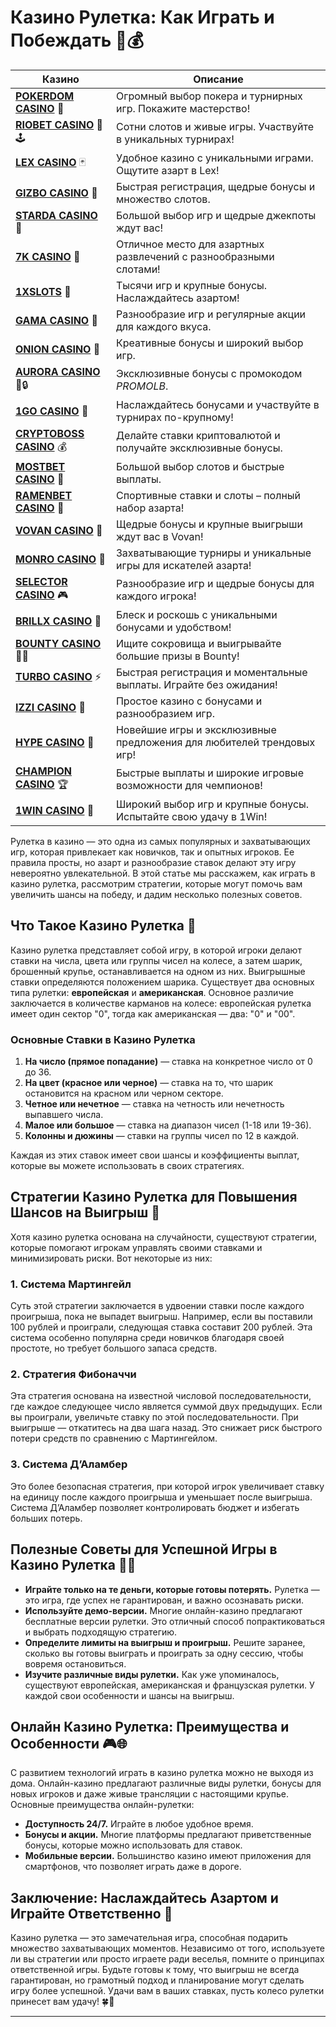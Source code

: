# Казино Рулетка: Как Играть и Побеждать 🎰💰
| Казино                  | Описание                                                                                   |
|-------------------------|--------------------------------------------------------------------------------------------|
| **[POKERDOM CASINO](https://brandplay.link/Bxg7SC7H)** 🎲      | Огромный выбор покера и турнирных игр. Покажите мастерство!                    |
| **[RIOBET CASINO](https://brandplay.link/dtx89f2L)** 🌟🕹️      | Сотни слотов и живые игры. Участвуйте в уникальных турнирах!                  |
| **[LEX CASINO](https://brandplay.link/2HFTmBc8)** 🃏           | Удобное казино с уникальными играми. Ощутите азарт в Lex!                     |
| **[GIZBO CASINO](https://gizbo-tea02.com/c8e962e89)** 🎰       | Быстрая регистрация, щедрые бонусы и множество слотов.                        |
| **[STARDA CASINO](https://brandplay.link/cpFQbWKn)** 🌠        | Большой выбор игр и щедрые джекпоты ждут вас!                                 |
| **[7K CASINO](https://brandplay.link/dd46bNgD)** 🎲            | Отличное место для азартных развлечений с разнообразными слотами!             |
| **[1XSLOTS](https://brandplay.link/R4xfxqdm)** 💎              | Тысячи игр и крупные бонусы. Наслаждайтесь азартом!                          |
| **[GAMA CASINO](https://brandplay.link/zrZpLFTP)** 🎰          | Разнообразие игр и регулярные акции для каждого вкуса.                        |
| **[ONION CASINO](https://obclk001-2d.top/click?offer_id=986&partner_id=10542&landing_id=1798&utm_medium=affiliate&sub_1=oncasino3)** 🧅 | Креативные бонусы и широкий выбор игр.                                       |
| **[AURORA CASINO](https://10trafic-stat2.com/click/668546566bcc6313411604c7/6766/15114/subaccount?promocode=PROMOLB)** 🌌🔒 | Эксклюзивные бонусы с промокодом *PROMOLB*.                                  |
| **[1GO CASINO](https://1go-ircp01.com/ce015f410)** 🚀          | Наслаждайтесь бонусами и участвуйте в турнирах по-крупному!                   |
| **[CRYPTOBOSS CASINO](https://cryptobossc.online/d847bcfa9)** 💰 | Делайте ставки криптовалютой и получайте эксклюзивные бонусы.                 |
| **[MOSTBET CASINO](https://ktbtis024ifqfn0mst.com/beQs)** 🎲   | Большой выбор слотов и быстрые выплаты.                                       |
| **[RAMENBET CASINO](https://get.saltyram.com/ru/registration?apkpop=0&partner=p24970p3296034p5526)** 🍜 | Спортивные ставки и слоты – полный набор азарта!                            |
| **[VOVAN CASINO](https://vovan.site/d098ab058)** 🎉           | Щедрые бонусы и крупные выигрыши ждут вас в Vovan!                           |
| **[MONRO CASINO](https://mnr-ircp01.com/c3ce72a2c)** 🎰        | Захватывающие турниры и уникальные игры для искателей азарта!                |
| **[SELECTOR CASINO](https://gosel.pl/SELVK)** 🎮              | Разнообразие игр и щедрые бонусы для каждого игрока!                         |
| **[BRILLX CASINO](https://brillx.pub/BRIVK)** 💎              | Блеск и роскошь с уникальными бонусами и удобством!                          |
| **[BOUNTY CASINO](https://bounty-casino.de/BOVK)** 🏴‍☠️       | Ищите сокровища и выигрывайте большие призы в Bounty!                        |
| **[TURBO CASINO](https://turbo-casino.pro/TURVK)** ⚡          | Быстрая регистрация и моментальные выплаты. Играйте без ожидания!            |
| **[IZZI CASINO](https://izzi-fr03.com/ca7c8a7b7)** 🧩          | Простое казино с бонусами и разнообразием игр.                               |
| **[HYPE CASINO](https://hypekaz.com/dc2f44ad0)** 🎉           | Новейшие игры и эксклюзивные предложения для любителей трендовых игр!       |
| **[CHAMPION CASINO](https://champcasino.ink/pobeda/doa-hats?p80412p305331p112c)** 🏆 | Быстрые выплаты и широкие игровые возможности для чемпионов!              |
| **[1WIN CASINO](https://brandplay.link/6F5VqbyZ)** 🎰         | Широкий выбор игр и крупные бонусы. Испытайте свою удачу в 1Win!             |


Рулетка в казино — это одна из самых популярных и захватывающих игр, которая привлекает как новичков, так и опытных игроков. Ее правила просты, но азарт и разнообразие ставок делают эту игру невероятно увлекательной. В этой статье мы расскажем, как играть в казино рулетка, рассмотрим стратегии, которые могут помочь вам увеличить шансы на победу, и дадим несколько полезных советов.

## Что Такое Казино Рулетка 🎡

Казино рулетка представляет собой игру, в которой игроки делают ставки на числа, цвета или группы чисел на колесе, а затем шарик, брошенный крупье, останавливается на одном из них. Выигрышные ставки определяются положением шарика. Существует два основных типа рулетки: **европейская** и **американская**. Основное различие заключается в количестве карманов на колесе: европейская рулетка имеет один сектор "0", тогда как американская — два: "0" и "00".

### Основные Ставки в Казино Рулетка

1. **На число (прямое попадание)** — ставка на конкретное число от 0 до 36.
2. **На цвет (красное или черное)** — ставка на то, что шарик остановится на красном или черном секторе.
3. **Четное или нечетное** — ставка на четность или нечетность выпавшего числа.
4. **Малое или большое** — ставка на диапазон чисел (1-18 или 19-36).
5. **Колонны и дюжины** — ставки на группы чисел по 12 в каждой.

Каждая из этих ставок имеет свои шансы и коэффициенты выплат, которые вы можете использовать в своих стратегиях.

## Стратегии Казино Рулетка для Повышения Шансов на Выигрыш 🎲

Хотя казино рулетка основана на случайности, существуют стратегии, которые помогают игрокам управлять своими ставками и минимизировать риски. Вот некоторые из них:

### 1. Система Мартингейл

Суть этой стратегии заключается в удвоении ставки после каждого проигрыша, пока не выпадет выигрыш. Например, если вы поставили 100 рублей и проиграли, следующая ставка составит 200 рублей. Эта система особенно популярна среди новичков благодаря своей простоте, но требует большого запаса средств.

### 2. Стратегия Фибоначчи

Эта стратегия основана на известной числовой последовательности, где каждое следующее число является суммой двух предыдущих. Если вы проиграли, увеличьте ставку по этой последовательности. При выигрыше — откатитесь на два шага назад. Это снижает риск быстрого потери средств по сравнению с Мартингейлом.

### 3. Система Д’Аламбер

Это более безопасная стратегия, при которой игрок увеличивает ставку на единицу после каждого проигрыша и уменьшает после выигрыша. Система Д’Аламбер позволяет контролировать бюджет и избегать больших потерь.

## Полезные Советы для Успешной Игры в Казино Рулетка 🧠💡

- **Играйте только на те деньги, которые готовы потерять.** Рулетка — это игра, где успех не гарантирован, и важно осознавать риски.
- **Используйте демо-версии.** Многие онлайн-казино предлагают бесплатные версии рулетки. Это отличный способ попрактиковаться и выбрать подходящую стратегию.
- **Определите лимиты на выигрыш и проигрыш.** Решите заранее, сколько вы готовы выиграть и проиграть за одну сессию, чтобы вовремя остановиться.
- **Изучите различные виды рулетки.** Как уже упоминалось, существуют европейская, американская и французская рулетки. У каждой свои особенности и шансы на выигрыш.

## Онлайн Казино Рулетка: Преимущества и Особенности 🎮🌐

С развитием технологий играть в казино рулетка можно не выходя из дома. Онлайн-казино предлагают различные виды рулетки, бонусы для новых игроков и даже живые трансляции с настоящими крупье. Основные преимущества онлайн-рулетки:

- **Доступность 24/7.** Играйте в любое удобное время.
- **Бонусы и акции.** Многие платформы предлагают приветственные бонусы, которые можно использовать для ставок.
- **Мобильные версии.** Большинство казино имеют приложения для смартфонов, что позволяет играть даже в дороге.

## Заключение: Наслаждайтесь Азартом и Играйте Ответственно 🎉

Казино рулетка — это замечательная игра, способная подарить множество захватывающих моментов. Независимо от того, используете ли вы стратегии или просто играете ради веселья, помните о принципах ответственной игры. Будьте готовы к тому, что выигрыш не всегда гарантирован, но грамотный подход и планирование могут сделать игру более успешной. Удачи вам в ваших ставках, пусть колесо рулетки принесет вам удачу! 🍀🎉

---

